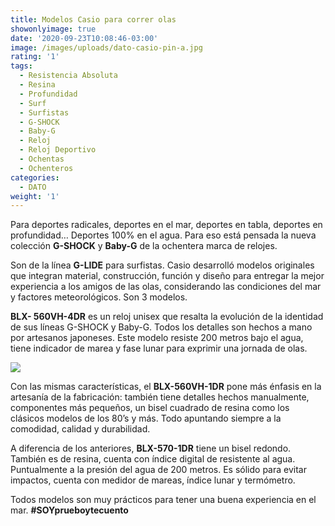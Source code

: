 ```yaml
---
title: Modelos Casio para correr olas
showonlyimage: true
date: '2020-09-23T10:08:46-03:00'
image: /images/uploads/dato-casio-pin-a.jpg
rating: '1'
tags:
  - Resistencia Absoluta
  - Resina
  - Profundidad
  - Surf
  - Surfistas
  - G-SHOCK
  - Baby-G
  - Reloj
  - Reloj Deportivo
  - Ochentas
  - Ochenteros
categories:
  - DATO
weight: '1'
---
```

Para deportes radicales, deportes en el mar, deportes en tabla, deportes en profundidad… Deportes 100% en el agua. Para eso está pensada la nueva colección **G-SHOCK** y **Baby-G** de la ochentera marca de relojes.

<!--more-->

Son de la línea **G-LIDE** para surfistas. Casio desarrolló modelos originales que integran material, construcción, función y diseño para entregar la mejor experiencia a los amigos de las olas, considerando las condiciones del mar y factores meteorológicos. Son 3 modelos.

**BLX- 560VH-4DR** es un reloj unisex que resalta la evolución de la identidad de sus líneas G-SHOCK y Baby-G. Todos los detalles son hechos a mano por artesanos japoneses. Este modelo resiste 200 metros bajo el agua, tiene indicador de marea y fase lunar para exprimir una jornada de olas. 



![](/images/uploads/dato-casio-playa.jpg)

Con las mismas características, el **BLX-560VH-1DR** pone más énfasis en la artesanía de la fabricación: también tiene detalles hechos manualmente, componentes más pequeños, un bisel cuadrado de resina como los clásicos modelos de los 80’s y más. Todo apuntando siempre a la comodidad, calidad y durabilidad. 

A diferencia de los anteriores, **BLX-570-1DR** tiene un bisel redondo. También es de resina, cuenta con índice digital de resistente al agua. Puntualmente a la presión del agua de 200 metros. Es sólido para evitar impactos, cuenta con medidor de mareas, índice lunar y termómetro.

Todos modelos son muy prácticos para tener una buena experiencia en el mar. **\#SOYprueboytecuento**
